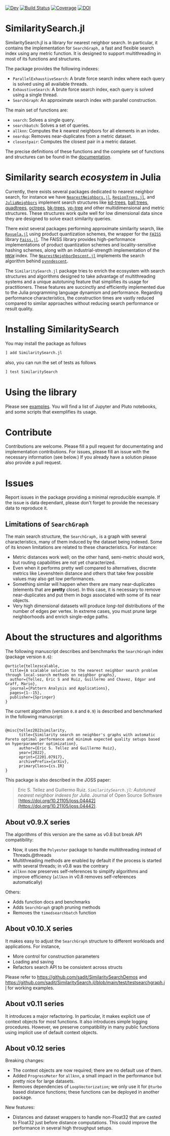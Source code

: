 [![Dev](https://img.shields.io/badge/docs-dev-blue.svg)](https://sadit.github.io/SimilaritySearch.jl/dev)
[![Build Status](https://github.com/sadit/SimilaritySearch.jl/workflows/CI/badge.svg)](https://github.com/sadit/SimilaritySearch.jl/actions)
[![Coverage](https://codecov.io/gh/sadit/SimilaritySearch.jl/branch/main/graph/badge.svg)](https://codecov.io/gh/sadit/SimilaritySearch.jl)
[![DOI](https://joss.theoj.org/papers/10.21105/joss.04442/status.svg)](https://doi.org/10.21105/joss.04442)

# SimilaritySearch.jl

SimilaritySearch.jl is a library for nearest neighbor search. In particular, it contains the implementation for `SearchGraph,` a fast and flexible search index using any metric function. It is designed to support multithreading in most of its functions and structures.

The package provides the following indexes:

- `ParallelExhaustiveSearch`: A brute force search index where each query is solved using all available threads.
- `ExhaustiveSearch`: A brute force search index, each query is solved using a single thread.
- `SearchGraph`: An approximate search index with parallel construction.

The main set of functions are:

- `search`: Solves a single query.
- `searchbatch`: Solves a set of queries.
- `allknn`: Computes the $k$ nearest neighbors for all elements in an index.
- `neardup`: Removes near-duplicates from a metric dataset.
- `closestpair`: Computes the closest pair in a metric dataset.

The precise definitions of these functions and the complete set of functions and structures can be found in the [documentation](https://sadit.github.io/SimilaritySearch.jl/dev).

# Similarity search _ecosystem_ in Julia
Currently, there exists several packages dedicated to nearest neighbor search, for instance we have [`NearestNeighbors.jl`](https://github.com/KristofferC/NearestNeighbors.jl), [`RegionTrees.jl`](https://github.com/rdeits/RegionTrees.jl), and [`JuliaNeighbors`](https://github.com/JuliaNeighbors) implement search structures like [kd-trees](https://en.wikipedia.org/wiki/K-d_tree), [ball trees](https://en.wikipedia.org/wiki/Ball_tree), [quadtrees](https://en.wikipedia.org/wiki/Quadtree), [octrees](https://en.wikipedia.org/wiki/Octree), [bk-trees](https://en.wikipedia.org/wiki/BK-tree), [vp-tree](https://en.wikipedia.org/wiki/Vantage-point_tree) and other multidimensional and metric structures. These structures work quite well for low dimensional data since they are designed to solve exact similarity queries.

There exist several packages performing approximate similarity search, like [`Rayuela.jl`](https://github.com/una-dinosauria/Rayuela.jl) using product quantization schemes, the wrapper for the [`FAISS`](https://faiss.ai/) library [`Faiss.jl`](https://github.com/zsz00/Faiss.jl). The FAISS library provides high-performance implementations of product quantization schemes and locality-sensitive hashing schemes, along with an industrial-strength implementation of the [`HNSW`](https://github.com/nmslib/hnswlib) index. The [`NearestNeighborDescent.jl`](https://github.com/dillondaudert/NearestNeighborDescent.jl) implements the search algorithm behind [`pynndescent`](https://pynndescent.readthedocs.io/en/latest/?badge=latest).

The `SimilaritySearch.jl` package tries to enrich the ecosystem with search structures and algorithms designed to take advantage of multithreading systems and a unique autotuning feature that simplifies its usage for practitioners. These features are succinctly and efficiently implemented due to the Julia programming language dynamism and performance.
Regarding performance characteristics, the construction times are vastly reduced compared to similar approaches without reducing search performance or result quality.

# Installing SimilaritySearch

You may install the package as follows
```julia
] add SimilaritySearch.jl
```

also, you can run the set of tests as follows
```julia
] test SimilaritySearch
```

# Using the library
Please see [examples](https://github.com/sadit/SimilaritySearchDemos). You will find a list of Jupyter and Pluto notebooks, and some scripts that exemplifies its usage.
 
# Contribute
Contributions are welcome. Please fill a pull request for documentating and implementation contributions. For issues, please fill an issue with the necessary information (see below.) If you already have a solution please also provide a pull request.

# Issues
Report issues in the package providing a minimal reproducible example. If the issue is data dependant, please don't forget to provide the necessary data to reproduce it.

## Limitations of `SearchGraph`
The main search structure, the `SearchGraph,` is a graph with several characteristics, many of them induced by the dataset being indexed. Some of its known limitations are related to these characteristics. For instance:

- Metric distances work well; on the other hand, semi-metric should work, but routing capabilities are not yet characterized.
- Even when it performs pretty well compared to alternatives, discrete metrics like Levenshtein distance and others that take few possible values may also get low performances.
- Something similar will happen when there are many near-duplicates (elements that are **pretty** close). In this case, it is necessary to remove near-duplicates and put them in _bags_ associated with some of its near objects.
- Very high dimensional datasets will produce _long-tail_ distributions of the number of edges per vertex. In extreme cases, you must prune large neighborhoods and enrich single-edge paths.

# About the structures and algorithms
The following manuscript describes and benchmarks the `SearchGraph` index (package version `0.6`):

```
@article{tellezscalable,
  title={A scalable solution to the nearest neighbor search problem through local-search methods on neighbor graphs},
  author={Tellez, Eric S and Ruiz, Guillermo and Chavez, Edgar and Graff, Mario},
  journal={Pattern Analysis and Applications},
  pages={1--15},
  publisher={Springer}
}

``` 

The current algorithm (version `0.8` and `0.9`) is described and benchmarked in the following manuscript:
```

@misc{tellez2022similarity,
      title={Similarity search on neighbor's graphs with automatic Pareto optimal performance and minimum expected quality setups based on hyperparameter optimization}, 
      author={Eric S. Tellez and Guillermo Ruiz},
      year={2022},
      eprint={2201.07917},
      archivePrefix={arXiv},
      primaryClass={cs.IR}
}
```

This package is also described in the JOSS paper:

> Eric S. Tellez and Guillermo Ruiz. _`SimilaritySearch.jl`: Autotuned nearest neighbor indexes for Julia_. Journal of Open Source Software [https://doi.org/10.21105/joss.04442](https://doi.org/10.21105/joss.04442).

## About v0.9.X series

The algorithms of this version are the same as v0.8 but break API compatibility:

- Now, it uses the `Polyester` package to handle multithreading instead of Threads.@threads
- Multithreading methods are enabled by default if the process is started with several threads; in v0.8 was the contrary
- `allknn` now preserves self-references to simplify algorithms and improve efficiency (`allknn` in v0.8 removes self-references automatically)

Others:

- Adds function docs and benchmarks
- Adds `SearchGraph` graph pruning methods
- Removes the `timedsearchbatch` function

## About v0.10.X series

It makes easy to adjust the `SearchGraph` structure to different workloads and applications. For instance,
- More control for construction parameters
- Loading and saving
- Refactors search API to be consistent across structs

Please refer to <https://github.com/sadit/SimilaritySearchDemos> and <https://github.com/sadit/SimilaritySearch.jl/blob/main/test/testsearchgraph.jl> for working examples.

## About v0.11 series

It introduces a major refactoring. In particular, it makes explicit use of context objects for most functions. It also introduces simple logging procedures.
However, we preserve compatibility in many public functions using implicit use of default context objects.

## About v0.12 series

Breaking changes:
- The context objects are now required; there are no default use of them.
- Added `ProgressMeter` for `allknn`, a small impact in the performance but pretty nice for large datasets.
- Removes dependencies of `LoopVectorization`; we only use it for `@turbo` based distance functions; these functions can be deployed in another package.

New features:
- Distances and dataset wrappers to handle non-Float32 that are casted to Float32 just before distance computations. This could improve the performance in several high throughput setups.

